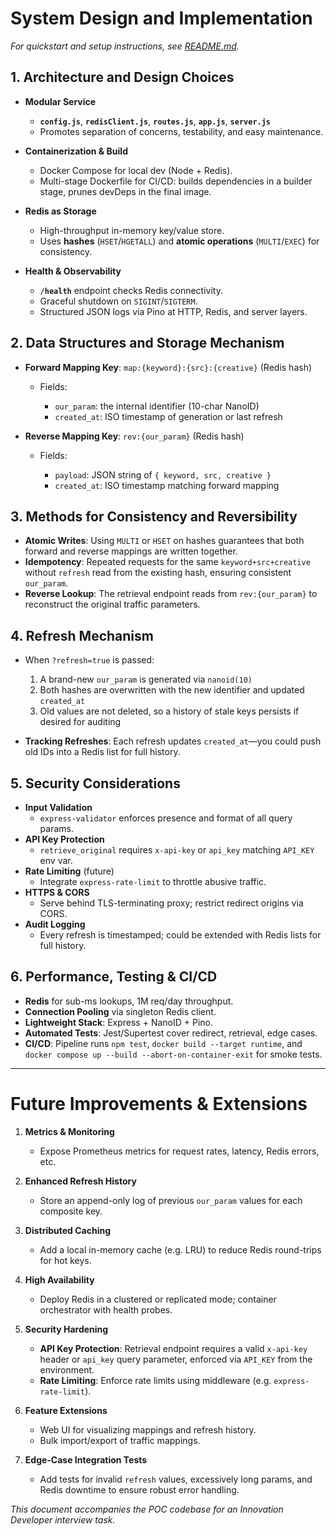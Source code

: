 # System Design and Implementation

_For quickstart and setup instructions, see [README.md](README.md)._

## 1. Architecture and Design Choices

- **Modular Service**

  - **`config.js`**, **`redisClient.js`**, **`routes.js`**, **`app.js`**, **`server.js`**
  - Promotes separation of concerns, testability, and easy maintenance.

- **Containerization & Build**

  - Docker Compose for local dev (Node + Redis).
  - Multi-stage Dockerfile for CI/CD: builds dependencies in a builder stage, prunes devDeps in the final image.

- **Redis as Storage**

  - High-throughput in-memory key/value store.
  - Uses **hashes** (`HSET`/`HGETALL`) and **atomic operations** (`MULTI`/`EXEC`) for consistency.

- **Health & Observability**
  - **`/health`** endpoint checks Redis connectivity.
  - Graceful shutdown on `SIGINT`/`SIGTERM`.
  - Structured JSON logs via Pino at HTTP, Redis, and server layers.

## 2. Data Structures and Storage Mechanism

- **Forward Mapping Key**: `map:{keyword}:{src}:{creative}` (Redis hash)

  - Fields:

    - `our_param`: the internal identifier (10-char NanoID)
    - `created_at`: ISO timestamp of generation or last refresh

- **Reverse Mapping Key**: `rev:{our_param}` (Redis hash)

  - Fields:

    - `payload`: JSON string of `{ keyword, src, creative }`
    - `created_at`: ISO timestamp matching forward mapping

## 3. Methods for Consistency and Reversibility

- **Atomic Writes**: Using `MULTI` or `HSET` on hashes guarantees that both forward and reverse mappings are written together.
- **Idempotency**: Repeated requests for the same `keyword+src+creative` without `refresh` read from the existing hash, ensuring consistent `our_param`.
- **Reverse Lookup**: The retrieval endpoint reads from `rev:{our_param}` to reconstruct the original traffic parameters.

## 4. Refresh Mechanism

- When `?refresh=true` is passed:

  1. A brand-new `our_param` is generated via `nanoid(10)`
  2. Both hashes are overwritten with the new identifier and updated `created_at`
  3. Old values are not deleted, so a history of stale keys persists if desired for auditing

- **Tracking Refreshes**: Each refresh updates `created_at`—you could push old IDs into a Redis list for full history.

## 5. Security Considerations

- **Input Validation**
  - `express-validator` enforces presence and format of all query params.
- **API Key Protection**
  - `retrieve_original` requires `x-api-key` or `api_key` matching `API_KEY` env var.
- **Rate Limiting** (future)
  - Integrate `express-rate-limit` to throttle abusive traffic.
- **HTTPS & CORS**
  - Serve behind TLS-terminating proxy; restrict redirect origins via CORS.
- **Audit Logging**
  - Every refresh is timestamped; could be extended with Redis lists for full history.

## 6. Performance, Testing & CI/CD

- **Redis** for sub-ms lookups, 1M req/day throughput.
- **Connection Pooling** via singleton Redis client.
- **Lightweight Stack**: Express + NanoID + Pino.
- **Automated Tests**: Jest/Supertest cover redirect, retrieval, edge cases.
- **CI/CD**: Pipeline runs `npm test`, `docker build --target runtime`, and `docker compose up --build --abort-on-container-exit` for smoke tests.

---

# Future Improvements & Extensions

1. **Metrics & Monitoring**

   - Expose Prometheus metrics for request rates, latency, Redis errors, etc.

2. **Enhanced Refresh History**

   - Store an append-only log of previous `our_param` values for each composite key.

3. **Distributed Caching**

   - Add a local in-memory cache (e.g. LRU) to reduce Redis round-trips for hot keys.

4. **High Availability**

   - Deploy Redis in a clustered or replicated mode; container orchestrator with health probes.

5. **Security Hardening**

   - **API Key Protection**: Retrieval endpoint requires a valid `x-api-key` header or `api_key` query parameter, enforced via `API_KEY` from the environment.
   - **Rate Limiting**: Enforce rate limits using middleware (e.g. `express-rate-limit`).

6. **Feature Extensions**

   - Web UI for visualizing mappings and refresh history.
   - Bulk import/export of traffic mappings.

7. **Edge-Case Integration Tests**

   - Add tests for invalid `refresh` values, excessively long params, and Redis downtime to ensure robust error handling.

_This document accompanies the POC codebase for an Innovation Developer interview task._
